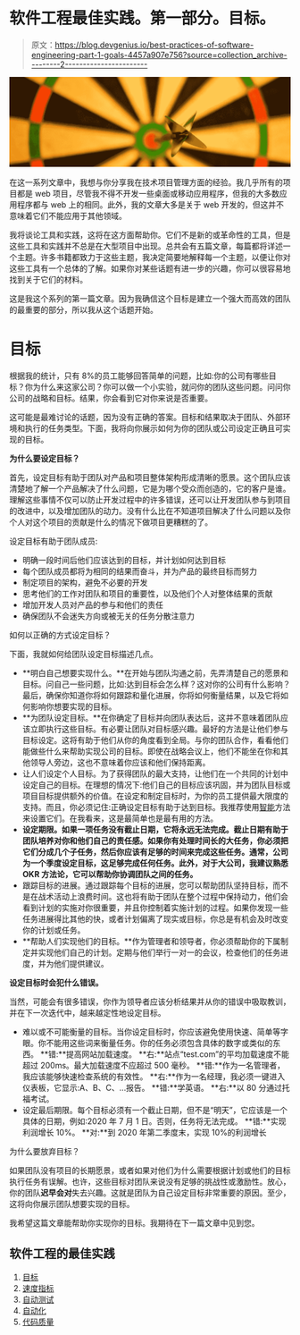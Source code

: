 # 软件工程最佳实践。第一部分。目标。

> 原文：<https://blog.devgenius.io/best-practices-of-software-engineering-part-1-goals-4457a907e756?source=collection_archive---------2----------------------->

![](img/ed1b5da251c6840dada266486c512b40.png)

在这一系列文章中，我想与你分享我在技术项目管理方面的经验。我几乎所有的项目都是 web 项目，尽管我不得不开发一些桌面或移动应用程序，但我的大多数应用程序都与 web 上的相同。此外，我的文章大多是关于 web 开发的，但这并不意味着它们不能应用于其他领域。

我将谈论工具和实践，这将在这方面帮助你。它们不是新的或革命性的工具，但是这些工具和实践并不总是在大型项目中出现。总共会有五篇文章，每篇都将详述一个主题。许多书籍都致力于这些主题，我决定简要地解释每一个主题，以便让你对这些工具有一个总体的了解。如果你对某些话题有进一步的兴趣，你可以很容易地找到关于它们的材料。

这是我这个系列的第一篇文章。因为我确信这个目标是建立一个强大而高效的团队的最重要的部分，所以我从这个话题开始。

# 目标

根据我的统计，只有 8%的员工能够回答简单的问题，比如:你的公司有哪些目标？你为什么来这家公司？你可以做一个小实验，就问你的团队这些问题。问问你公司的战略和目标。结果，你会看到它对你来说是否重要。

这可能是最难讨论的话题，因为没有正确的答案。目标和结果取决于团队、外部环境和执行的任务类型。下面，我将向你展示如何为你的团队或公司设定正确且可实现的目标。

**为什么要设定目标？**

首先，设定目标有助于团队对产品和项目整体架构形成清晰的愿景。这个团队应该清楚地了解一个产品解决了什么问题，它是为哪个受众而创造的，它的客户是谁。理解这些事情不仅可以防止开发过程中的许多错误，还可以让开发团队参与到项目的改进中，以及增加团队的动力。没有什么比在不知道项目解决了什么问题以及你个人对这个项目的贡献是什么的情况下做项目更糟糕的了。

设定目标有助于团队成员:

*   明确一段时间后他们应该达到的目标，并计划如何达到目标
*   每个团队成员都将为相同的结果而奋斗，并为产品的最终目标而努力
*   制定项目的架构，避免不必要的开发
*   思考他们的工作对团队和项目的重要性，以及他们个人对整体结果的贡献
*   增加开发人员对产品的参与和他们的责任
*   确保团队不会迷失方向或被无关的任务分散注意力

如何以正确的方式设定目标？

下面，我就如何给团队设定目标描述几点。

*   **明白自己想要实现什么。**在开始与团队沟通之前，先弄清楚自己的愿景和目标。问自己一些问题，比如:达到目标会怎么样？这对你的公司有什么影响？最后，确保你知道你将如何跟踪和量化进展，你将如何衡量结果，以及它将如何影响你想要实现的目标。
*   **为团队设定目标。**在你确定了目标并向团队表达后，这并不意味着团队应该立即执行这些目标。有必要让团队对目标感兴趣。最好的方法是让他们参与目标设定。这将有助于他们从你的角度看到全局。与你的团队合作，看看他们能做些什么来帮助实现公司的目标。即使在战略会议上，他们不能坐在你和其他领导人旁边，这也不意味着你应该和他们保持距离。
*   让人们设定个人目标。为了获得团队的最大支持，让他们在一个共同的计划中设定自己的目标。在理想的情况下:他们自己的目标应该巩固，并为团队目标或项目目标提供额外的价值。在设定和制定目标时，为你的员工提供最大限度的支持。而且，你必须记住:正确设定目标有助于达到目标。我推荐使用[智能](https://en.wikipedia.org/wiki/SMART_criteria)方法来设置它们。在我看来，这是最简单也是最有用的方法。
*   **设定期限。如果一项任务没有截止日期，它将永远无法完成。截止日期有助于团队培养对你和他们自己的责任感。如果你有处理时间长的大任务，你必须把它们分成几个子任务，然后你应该有足够的时间来完成这些任务。通常，公司为一个季度设定目标，这足够完成任何任务。此外，对于大公司，我建议熟悉 OKR 方法论，它可以帮助你协调团队之间的任务。**
*   跟踪目标的进展。通过跟踪每个目标的进展，您可以帮助团队坚持目标，而不是在战术活动上浪费时间。这也将有助于团队在整个过程中保持动力，他们会看到计划的实施对你很重要，并且你控制着实施计划的过程。如果你发现一些任务进展得比其他的快，或者计划偏离了现实或目标，你总是有机会及时改变你的计划或任务。
*   **帮助人们实现他们的目标。**作为管理者和领导者，你必须帮助你的下属制定并实现他们自己的计划。定期与他们举行一对一的会议，检查他们的任务进度，并为他们提供建议。

**设定目标时会犯什么错误。**

当然，可能会有很多错误，你作为领导者应该分析结果并从你的错误中吸取教训，并在下一次迭代中，越来越定性地设定目标。

*   难以或不可能衡量的目标。当你设定目标时，你应该避免使用快速、简单等字眼。你不能用这些词来衡量任务。你的任务必须包含具体的数字或类似的东西。
    **错:**提高网站加载速度。
    **右:**站点“test.com”的平均加载速度不能超过 200ms。最大加载速度不应超过 500 毫秒。
    **错:**作为一名管理者，我应该能够快速检查系统的有效性。
    **右:**作为一名经理，我必须一键进入仪表板，它显示:A、B、C、…报告。
    **错:**学英语。
    **右:**以 80 分通过托福考试。
*   设定最后期限。每个目标必须有一个截止日期，但不是“明天”，它应该是一个具体的日期，例如:2020 年 7 月 1 日。否则，任务将无法完成。
    **错:**实现利润增长 10%。
    **对:**到 2020 年第二季度末，实现 10%的利润增长

为什么要放弃目标？

如果团队没有项目的长期愿景，或者如果对他们为什么需要根据计划或他们的目标执行任务有误解。也许，这些目标对团队来说没有足够的挑战性或激励性。放心，你的团队**迟早会对**失去兴趣。这就是团队为自己设定目标非常重要的原因。至少，这将向你展示团队想要实现的目标。

我希望这篇文章能帮助你实现你的目标。我期待在下一篇文章中见到您。

## 软件工程的最佳实践

1.  [目标](https://medium.com/@kirillmedvednykov/best-practices-of-software-engineering-part-1-goals-4457a907e756)
2.  [速度指标](https://medium.com/@kirillmedvednykov/best-practices-of-software-engineering-part-2-velocity-metrics-692c401acb4b)
3.  [自动测试](https://medium.com/@kirillmedvednykov/best-practices-of-software-engineering-part-3-autotests-d74c13086742)
4.  [自动化](https://medium.com/@kirillmedvednykov/best-practices-of-software-engineering-part-4-automation-eaf795b9a8d8)
5.  [代码质量](https://medium.com/dev-genius/best-practices-of-software-engineering-part-5-code-quality-164e9c87d6db)